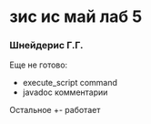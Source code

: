 # зис ис май лаб 5
### Шнейдерис Г.Г.
Еще не готово:
* execute_script command
* javadoc комментарии

Остальное +- работает